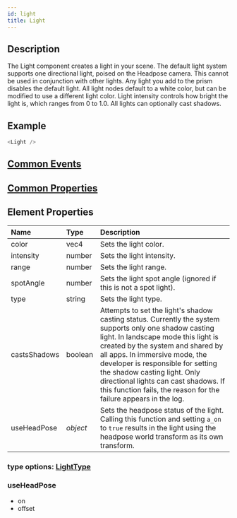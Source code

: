 ```yaml
---
id: light
title: Light
---
```

## Description
The Light component creates a light in your scene. The default light system supports one directional light, poised on the Headpose camera. This cannot be used in conjunction with other lights. Any light you add to the prism disables the default light. All light nodes default to a white color, but can be modified to use a different light color. Light intensity controls how bright the light is, which ranges from 0 to 1.0. All lights can optionally cast shadows.

## Example

```javascript
<Light />
```

## [Common Events](../types/Events.md)

## [Common Properties](../types/Properties.md)

## Element Properties

| Name         | Type     | Description                                                                                                                                                                                                                                                                                                                                                                                                  |
| :----------- | :------- | :----------------------------------------------------------------------------------------------------------------------------------------------------------------------------------------------------------------------------------------------------------------------------------------------------------------------------------------------------------------------------------------------------------- |
| color        | vec4     | Sets the light color.                                                                                                                                                                                                                                                                                                                                                                                        |
| intensity    | number   | Sets the light intensity.                                                                                                                                                                                                                                                                                                                                                                                    |
| range        | number   | Sets the light range.                                                                                                                                                                                                                                                                                                                                                                                        |
| spotAngle    | number   | Sets the light spot angle (ignored if this is not a spot light).                                                                                                                                                                                                                                                                                                                                             |
| type         | string   | Sets the light type.                                                                                                                                                                                                                                                                                                                                                                                         |
| castsShadows | boolean  | Attempts to set the light's shadow casting status. Currently the system supports only one shadow casting light. In landscape mode this light is created by the system and shared by all apps. In immersive mode, the developer is responsible for setting the shadow casting light. Only directional lights can cast shadows. If this function fails, the reason for the failure appears in the log. |
| useHeadPose  | _object_ | Sets the headpose status of the light. Calling this function and setting `a_on` to `true` results in the light using the headpose world transform as its own transform.                                                                                                                                                                                                                                    |

### type options: [LightType](../types/LightType.md)

### useHeadPose

- on
- offset
